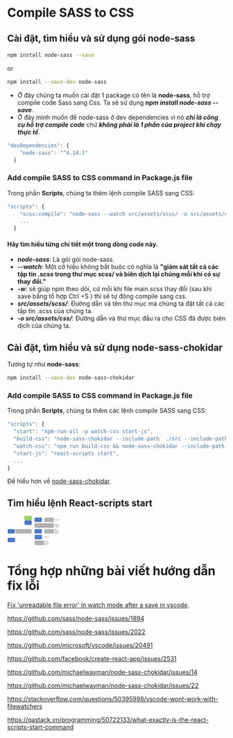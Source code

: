 # Compile SASS to CSS

## Cài đặt, tìm hiểu và sử dụng gói node-sass

```bash
npm install node-sass --save
```

or

```bash
npm install --save-dev node-sass
```

- Ở đây chúng ta muốn cài đặt 1 package có tên là **node-sass**, hỗ trợ compile code Sass sang Css. Ta sẽ sử dụng ***npm install node-sass --save***.
- Ở đây mình muốn để node-sass ở dev dependencies vì nó ***chỉ là công cụ hỗ trợ compile code*** chứ ***không phải là 1 phần của project khi chạy thực tế***.

``` js
"devDependencies": {
    "node-sass": "^4.14.1"
  }
```

### Add compile SASS to CSS command in Package.js file

Trong phần **Scripts**, chúng ta thêm lệnh compile SASS sang CSS:

``` js
"scripts": {
    "scss:compile": "node-sass --watch src/assets/scss/ -o src/assets/css/ ",
    ...
  }
```

#### Hãy tìm hiểu từng chi tiết một trong dòng code này.

- ***node-sass***: Là gói gói node-sass.
- ***--watch***: Một cờ hiệu không bắt buộc có nghĩa là **"giám sát tất cả các tập tin .scss trong thư mục scss/ và biên dịch lại chúng mỗi khi có sự thay đổi."**
- ***-w***: sẽ giúp npm theo dõi, cứ mỗi khi file main.scss thay đổi (sau khi save bằng tổ hợp Ctrl +S ) thì sẽ tự động compile sang css.
- ***src/assets/scss/***: Đường dẫn và tên thư mục mà chúng ta đặt tất cả các tập tin .scss của chúng ta.
- ***-o src/assets/css/***: Đường dẫn và thư mục đầu ra cho CSS đã được biên dịch của chúng ta.

## Cài đặt, tìm hiểu và sử dụng node-sass-chokidar

Tương tự như **node-sass**:

``` bash
npm install --save-dev node-sass-chokidar
```

### Add compile SASS to CSS command in Package.js file

Trong phần **Scripts**, chúng ta thêm các lệnh compile SASS sang CSS:

``` js
"scripts": {
  "start": "npm-run-all -p watch-css start-js",
  "build-css": "node-sass-chokidar --include-path  ./src --include-path ./node_modules src/assets/scss/main.scss -o src/assets/css/main.css",
  "watch-css": "npm run build-css && node-sass-chokidar --include-path  ./src --include-path ./node_modules src/assets/scss/main.scss -o src/assets/css/main.css -w -r --usePolling --polling-interval 500",
  "start-js": "react-scripts start",
  ...
}
```

Để hiểu hơn về [node-sass-chokidar](https://www.npmjs.com/package/node-sass-chokidar).

## Tìm hiểu lệnh React-scripts start

<img src="https://github.com/ImTomQ/Compile-sass-to-css-document/blob/master/src/assets/img/AgqTe.png" width="24.25%"></img>





# Tổng hợp những bài viết hướng dẫn fix lỗi

[Fix 'unreadable file error' in watch mode after a save in vscode](https://github.com/marcosbozzani/node-sass/blob/bug-vscode-watch/lib/render.js).

https://github.com/sass/node-sass/issues/1894

https://github.com/sass/node-sass/issues/2022

https://github.com/microsoft/vscode/issues/20491

https://github.com/facebook/create-react-app/issues/2531

https://github.com/michaelwayman/node-sass-chokidar/issues/14

https://github.com/michaelwayman/node-sass-chokidar/issues/22

https://stackoverflow.com/questions/50395998/vscode-wont-work-with-filewatchers

https://qastack.vn/programming/50722133/what-exactly-is-the-react-scripts-start-command